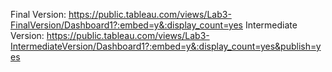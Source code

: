 Final Version: https://public.tableau.com/views/Lab3-FinalVersion/Dashboard1?:embed=y&:display_count=yes
Intermediate Version: https://public.tableau.com/views/Lab3-IntermediateVersion/Dashboard1?:embed=y&:display_count=yes&publish=yes
